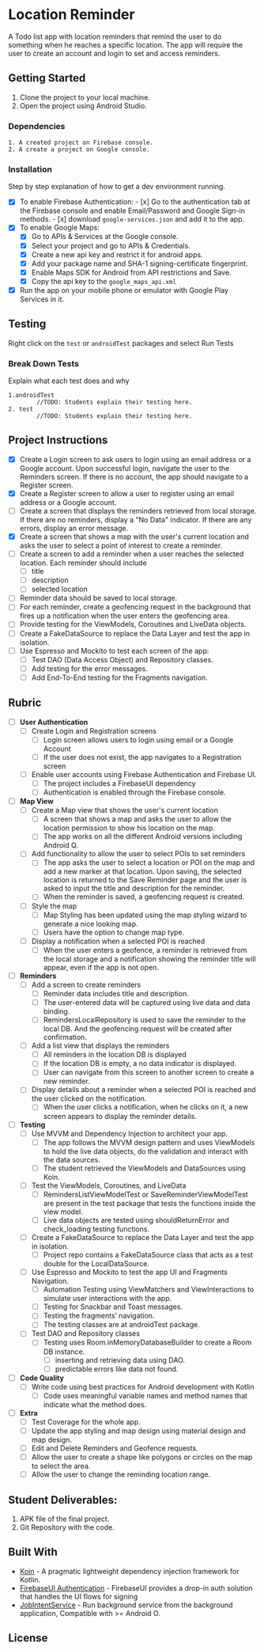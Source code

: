 # Location Reminder

A Todo list app with location reminders that remind the user to do something when he reaches a specific location. The app will require the user to create an account and login to set and access reminders.

## Getting Started

1. Clone the project to your local machine.
2. Open the project using Android Studio.

### Dependencies

```
1. A created project on Firebase console.
2. A create a project on Google console.
```

### Installation

Step by step explanation of how to get a dev environment running.

- [x] To enable Firebase Authentication:
        - [x] Go to the authentication tab at the Firebase console and enable Email/Password and Google Sign-in methods.
        - [x] download `google-services.json` and add it to the app.
- [x] To enable Google Maps:
    - [x] Go to APIs & Services at the Google console.
    - [x] Select your project and go to APIs & Credentials.
    - [x] Create a new api key and restrict it for android apps.
    - [x] Add your package name and SHA-1 signing-certificate fingerprint.
    - [x] Enable Maps SDK for Android from API restrictions and Save.
    - [x] Copy the api key to the `google_maps_api.xml`
- [x] Run the app on your mobile phone or emulator with Google Play Services in it.

## Testing

Right click on the `test` or `androidTest` packages and select Run Tests

### Break Down Tests

Explain what each test does and why

```
1.androidTest
        //TODO: Students explain their testing here.
2. test
        //TODO: Students explain their testing here.
```

## Project Instructions
- [x] Create a Login screen to ask users to login using an email address or a Google account.  Upon successful login, navigate the user to the Reminders screen.   If there is no account, the app should navigate to a Register screen.
- [x] Create a Register screen to allow a user to register using an email address or a Google account.
- [ ] Create a screen that displays the reminders retrieved from local storage. If there are no reminders, display a   "No Data"  indicator.  If there are any errors, display an error message.
- [x] Create a screen that shows a map with the user's current location and asks the user to select a point of interest to create a reminder.
- [ ] Create a screen to add a reminder when a user reaches the selected location.  Each reminder should include
    - [ ] title
    - [ ] description
    - [ ] selected location
- [ ] Reminder data should be saved to local storage.
- [ ] For each reminder, create a geofencing request in the background that fires up a notification when the user enters the geofencing area.
- [ ] Provide testing for the ViewModels, Coroutines and LiveData objects.
- [ ] Create a FakeDataSource to replace the Data Layer and test the app in isolation.
- [ ] Use Espresso and Mockito to test each screen of the app:
    - [ ] Test DAO (Data Access Object) and Repository classes.
    - [ ] Add testing for the error messages.
    - [ ] Add End-To-End testing for the Fragments navigation.

## Rubric
- [ ] **User Authentication**
  - [ ] Create Login and Registration screens
    - [ ] Login screen allows users to login using email or a Google Account
    - [ ] If the user does not exist, the app navigates to a Registration screen
  - [ ] Enable user accounts using Firebase Authentication and Firebase UI.
    - [ ] The project includes a FirebaseUI dependency
    - [ ] Authentication is enabled through the Firebase console.
- [ ] **Map View**
  - [ ] Create a Map view that shows the user's current location
    - [ ] A screen that shows a map and asks the user to allow the location permission to show his location on the map.
    - [ ] The app works on all the different Android versions including Android Q.
  - [ ] Add functionality to allow the user to select POIs to set reminders
    - [ ] The app asks the user to select a location or POI on the map and add a new marker at that location. Upon saving, the selected location is returned to the Save Reminder page and the user is asked to input the title and description for the reminder.
    - [ ] When the reminder is saved, a geofencing request is created.
  - [ ] Style the map
    - [ ] Map Styling has been updated using the map styling wizard to generate a nice looking map.
    - [ ] Users have the option to change map type.
  - [ ] Display a notification when a selected POI is reached
    - [ ] When the user enters a geofence, a reminder is retrieved from the local storage and a notification showing the reminder title will appear, even if the app is not open.
- [ ] **Reminders**
  - [ ] Add a screen to create reminders
    - [ ] Reminder data includes title and description.
    - [ ] The user-entered data will be captured using live data and data binding.
    - [ ] RemindersLocalRepository is used to save the reminder to the local DB. And the geofencing request will be created after confirmation.
  - [ ] Add a list view that displays the reminders
    - [ ] All reminders in the location DB is displayed
    - [ ] If the location DB is empty, a no data indicator is displayed.
    - [ ] User can navigate from this screen to another screen to create a new reminder.
  - [ ] Display details about a reminder when a selected POI is reached and the user clicked on the notification.
    - [ ] When the user clicks a notification, when he clicks on it, a new screen appears to display the reminder details.
- [ ] **Testing**
  - [ ] Use MVVM and Dependency Injection to architect your app.
    - [ ] The app follows the MVVM design pattern and uses ViewModels to hold the live data objects, do the validation and interact with the data sources.
    - [ ] The student retrieved the ViewModels and DataSources using Koin.
  - [ ] Test the ViewModels, Coroutines, and LiveData
    - [ ] RemindersListViewModelTest or SaveReminderViewModelTest are present in the test package that tests the functions inside the view model.
    - [ ] Live data objects are tested using shouldReturnError and check_loading testing functions.
  - [ ] Create a FakeDataSource to replace the Data Layer and test the app in isolation.
    - [ ] Project repo contains a FakeDataSource class that acts as a test double for the LocalDataSource.
  - [ ] Use Espresso and Mockito to test the app UI and Fragments Navigation.
    - [ ] Automation Testing using ViewMatchers and ViewInteractions to simulate user interactions with the app.
    - [ ] Testing for Snackbar and Toast messages.
    - [ ] Testing the fragments’ navigation.
    - [ ] The testing classes are at androidTest package.
  - [ ] Test DAO and Repository classes
    - [ ] Testing uses Room.inMemoryDatabaseBuilder to create a Room DB instance.
      - [ ] inserting and retrieving data using DAO.
      - [ ] predictable errors like data not found.
- [ ] **Code Quality**
  - [ ] Write code using best practices for Android development with Kotlin
    - [ ] Code uses meaningful variable names and method names that indicate what the method does.
- [ ] **Extra**
  - [ ] Test Coverage for the whole app.
  - [ ] Update the app styling and map design using material design and map design.
  - [ ] Edit and Delete Reminders and Geofence requests.
  - [ ] Allow the user to create a shape like polygons or circles on the map to select the area.
  - [ ] Allow the user to change the reminding location range.

## Student Deliverables:

1. APK file of the final project.
2. Git Repository with the code.

## Built With

* [Koin](https://github.com/InsertKoinIO/koin) - A pragmatic lightweight dependency injection framework for Kotlin.
* [FirebaseUI Authentication](https://github.com/firebase/FirebaseUI-Android/blob/master/auth/README.md) - FirebaseUI provides a drop-in auth solution that handles the UI flows for signing
* [JobIntentService](https://developer.android.com/reference/androidx/core/app/JobIntentService) - Run background service from the background application, Compatible with >= Android O.

## License
